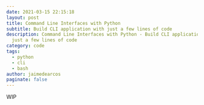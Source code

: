 ```yaml
---
date: 2021-03-15 22:15:18
layout: post
title: Command Line Interfaces with Python
subtitle: Build CLI application with just a few lines of code
description: Command Line Interfaces with Python - Build CLI application with
  just a few lines of code
category: code
tags:
  - python
  - cli
  - bash
author: jaimedearcos
paginate: false
---
```

WIP